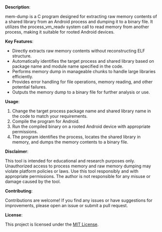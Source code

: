 **Description**:

mem-dump is a C program designed for extracting raw memory contents of a shared library from an Android process and dumping it to a binary file. It utilizes the process_vm_readv system call to read memory from another process, making it suitable for rooted Android devices.

**Key Features**:

- Directly extracts raw memory contents without reconstructing ELF structure.
- Automatically identifies the target process and shared library based on package name and module name specified in the code.
- Performs memory dump in manageable chunks to handle large libraries efficiently.
- Provides error handling for file operations, memory reading, and other potential failures.
- Outputs the memory dump to a binary file for further analysis or use.

**Usage**:

1. Change the target process package name and shared library name in the code to match your requirements.
2. Compile the program for Android.
3. Run the compiled binary on a rooted Android device with appropriate permissions.
4. The program identifies the process, locates the shared library in memory, and dumps the memory contents to a binary file.

**Disclaimer**:

This tool is intended for educational and research purposes only. Unauthorized access to process memory and raw memory dumping may violate platform policies or laws. Use this tool responsibly and with appropriate permissions. The author is not responsible for any misuse or damage caused by the tool.

**Contributing**:

Contributions are welcome! If you find any issues or have suggestions for improvements, please open an issue or submit a pull request.

**License**:

This project is licensed under the [MIT License](LICENSE).
